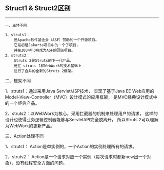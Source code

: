 ## Struct1 & Struct2区别 ##
---
```
一、主体不同

1、struts1：
    是Apache软件基金会（ASF）赞助的一个开源项目。
    它最初是Jakarta项目中的一个子项目，
    并在2004年3月成为ASF的顶级项目。
2、struts2：
    Struts 2是Struts的下一代产品，
    是在 struts 1和WebWork的技术基础上
    进行了合并的全新的Struts 2框架。
```

二、框架不同

1、struts1：通过采用Java Servlet/JSP技术，
            实现了基于Java EE Web应用的Model-View-Controller（MVC）设计模式的应用框架，
            是MVC经典设计模式中的一个经典产品。

2、struts2：以WebWork为核心，采用拦截器的机制来处理用户的请求，
           这样的设计也使得业务逻辑控制器能够与ServletAPI完全脱离开，
           所以Struts 2可以理解为WebWork的更新产品。

三、Action处理不同

1、struts1：
          Action是单实例的，一个Action的实例处理所有的请求。

2、struts2：
          Action是一个请求对应一个实例（每次请求时都新new出一个对象），没有线程安全方面的问题。
